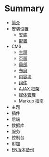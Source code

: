 # Summary

* [简介](README.md)
* 安装设置
   * [安装](setup-installation.md)
   * [配置](setup-configuration.md)
* CMS
   * [主题](cms-themes.md)
   * [页面](cms-pages.md)
   * [局部](cms-partials.md)
   * [布局](cms-layouts.md)
   * [内容块](cms-content.md)
   * [组件](cms-components.md)
   * [AJAX 框架](cms-ajax.md)
   * [媒体管理](cms-mediamanager.md)
   * Markup 指南
* 主题
* 插件
* 后端
* 数据库
* 服务
* 控制台
* 附加
* [EN版本备份](ENbackup/README.md)

